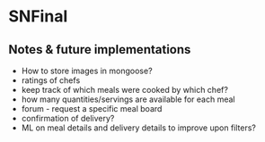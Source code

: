# SNFinal
## Notes & future implementations
* How to store images in mongoose?
* ratings of chefs
* keep track of which meals were cooked by which chef?
* how many quantities/servings are available for each meal
* forum - request a specific meal board
* confirmation of delivery?
* ML on meal details and delivery details to improve upon filters?
